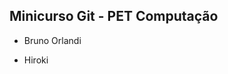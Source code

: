 Minicurso Git - PET Computação
--------------------------------

* Bruno Orlandi



















* Hiroki



















